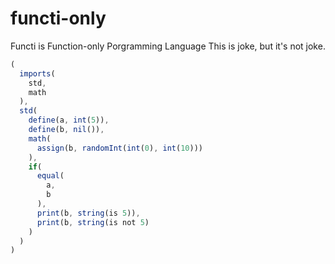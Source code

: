 # functi-only
Functi is Function-only Porgramming Language
This is joke, but it's not joke.

```javascript
(
  imports(
    std,
    math
  ),
  std(
    define(a, int(5)),
    define(b, nil()),
    math(
      assign(b, randomInt(int(0), int(10)))
    ),
    if(
      equal(
        a,
        b
      ),
      print(b, string(is 5)),
      print(b, string(is not 5)
    )
  )
)
```
